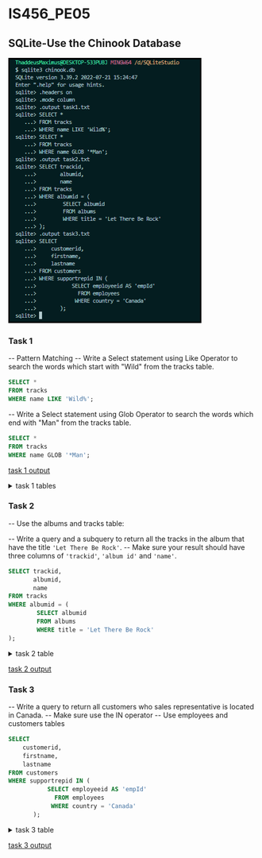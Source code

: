 # IS456_PE05

## SQLite-Use the Chinook Database

![Command Line Interface](./IMG/CLI.png)

### Task 1

-- Pattern Matching
-- Write a Select statement using Like Operator to search the words which start with "Wild" from the tracks table.

```sql
SELECT *
FROM tracks
WHERE name LIKE 'Wild%';
```

-- Write a Select statement using Glob Operator to search the words which end with "Man" from the tracks table.

```sql
SELECT *
FROM tracks
WHERE name GLOB '*Man';
```

[task 1 output](./task1.txt)

<details>
    <summary>task 1 tables</summary>

| TrackId | Name             | AlbumId | MediaTypeId | GenreId | Composer                                   | Milliseconds | Bytes   | UnitPrice |
| ------- | ---------------- | ------- | ----------- | ------- | ------------------------------------------ | ------------ | ------- | --------- |
| ------- | ---------------- | ------- | ----------- | ------- | ------------------------------------------ | ------------ | ------- | --------- |
| 1245    | Wildest Dreams   | 98      | 1           | 13      | Adrian Smith/Steve Harris                  | 232777       | 9312384 | 0.99      |
| 1973    | Wild Side        | 162     | 1           | 3       | Nikki Sixx/Tommy Lee/Vince Neil            | 276767       | 9116997 | 0.99      |
| 2627    | Wild Hearted Son | 213     | 1           | 1       | 266893                                     | 8670550      | 0.99    |
| 2633    | Wild Flower      | 213     | 1           | 1       | 215536                                     | 7084321      | 0.99    |
| 2944    | Wild Honey       | 233     | 1           | 1       | Adam Clayton, Bono, Larry Mullen, The Edge | 226768       | 7466069 | 0.99      |

| TrackId | Name                         | AlbumId | MediaTypeId | GenreId | Composer                                           | Milliseconds | Bytes     | UnitPrice |
| ------- | ---------------------------- | ------- | ----------- | ------- | -------------------------------------------------- | ------------ | --------- | --------- |
| ------- | ---------------------------- | ------- | ----------- | ------- | -------------------------------------------------- | ------------ | --------- | --------- |
| 31      | Blind Man                    | 5       | 1           | 1       | Steven Tyler, Joe Perry, Taylor Rhodes             | 240718       | 7877453   | 0.99      |
| 359     | Muffin Man                   | 31      | 1           | 1       | Frank Zappa                                        | 332878       | 10891682  | 0.99      |
| 431     | The Invisible Man            | 36      | 1           | 1       | Queen                                              | 238994       | 7920353   | 0.99      |
| 760     | Hard Lovin' Man              | 59      | 1           | 1       | Blackmore, Gillan, Glover, Lord, Paice             | 431203       | 13931179  | 0.99      |
| 809     | Holy Man                     | 65      | 1           | 1       | D.Coverdale/G.Hughes/Glenn Hughes/J.Lord/John Lord | 270236       | 8818093   | 0.99      |
| 821     | Ramshackle Man               | 66      | 1           | 1       | roger glover                                       | 334445       | 10874679  | 0.99      |
| 836     | Make Love Like A Man         | 67      | 1           | 1       | 255660                                             | 8309725      | 0.99      |
| 962     | Just A Man                   | 76      | 1           | 1       | Mike Bordin, Billy Gould, Mike Patton              | 336666       | 11031254  | 0.99      |
| 1235    | The Wicker Man               | 97      | 1           | 1       | Adrian Smith/Bruce Dickinson/Steve Harris          | 275539       | 11022464  | 0.99      |
| 1353    | The Wicker Man               | 108     | 1           | 3       | Adrian Smith/Bruce Dickinson/Steve Harris          | 281782       | 11272320  | 0.99      |
| 1457    | Half The Man                 | 118     | 1           | 15      | Toby Smith                                         | 289854       | 9577679   | 0.99      |
| 1573    | 2,000 Man                    | 126     | 1           | 1       | Mick Jagger, Keith Richard                         | 312450       | 10292829  | 0.99      |
| 1809    | Of Wolf And Man              | 148     | 1           | 3       | James Hetfield, Lars Ulrich and Kirk Hammett       | 256835       | 8339785   | 0.99      |
| 2107    | Iron Man                     | 174     | 1           | 3       | A. F. Iommi, W. Ward, T. Butler, J. Osbourne       | 172120       | 5609799   | 0.99      |
| 2162    | Better Man                   | 178     | 1           | 1       | Eddie Vedder                                       | 246204       | 8019563   | 0.99      |
| 2224    | Mystic Man                   | 141     | 1           | 8       | 353671                                             | 11812170     | 0.99      |
| 2228    | Equal Rights Downpresser Man | 141     | 1           | 8       | 366733                                             | 12086524     | 0.99      |
| 2372    | My Lovely Man                | 193     | 1           | 4       | Anthony Kiedis/Chad Smith/Flea/John Frusciante     | 279118       | 9220114   | 0.99      |
| 2645    | Back Door Man                | 214     | 1           | 1       | Willie Dixon, C. Burnett                           | 214360       | 7035636   | 0.99      |
| 2854    | Company Man                  | 228     | 3           | 21      | 2601226                                            | 493168135    | 1.99      |
| 2855    | Company Man                  | 228     | 3           | 21      | 2601101                                            | 503786316    | 1.99      |
| 2880    | Confidence Man               | 230     | 3           | 19      | 2615244                                            | 223756475    | 1.99      |
| 2986    | Wake Up Dead Man             | 236     | 1           | 1       | Bono, The Edge, Adam Clayton, and Larry Mullen     | 292832       | 9515903   | 0.99      |
| 3022    | Drowning Man                 | 239     | 1           | 1       | U2                                                 | 254458       | 8457066   | 0.99      |
| 3090    | Ice Cream Man                | 244     | 1           | 1       | John Brim                                          | 200306       | 6573145   | 0.99      |
| 3223    | How to Stop an Exploding Man | 228     | 3           | 21      | 2687103                                            | 487881159    | 1.99      |
| 3379    | She'll Never Be Your Man     | 270     | 2           | 23      | Chris Cornell                                      | 204078       | 3355715   | 0.99      |
| 3427    | Fanfare for the Common Man   | 296     | 2           | 24      | Aaron Copland                                      | 198064       | 3211245   | 0.99      |

</details>

### Task 2

-- Use the albums and tracks table:

-- Write a query and a subquery to return all the tracks in the album that have the title `'Let There Be Rock'`.
-- Make sure your result should have three columns of `'trackid'`, `'album id'` and `'name'`.

```sql
SELECT trackid,
       albumid,
       name
FROM tracks
WHERE albumid = (
        SELECT albumid
        FROM albums
        WHERE title = 'Let There Be Rock'
);
```

<details>
    <summary>task 2 table</summary>

| TrackId | AlbumId | Name                         |
| ------- | ------- | ---------------------------- |
| ------- | ------- | ---------------------------- |
| 15      | 4       | Go Down                      |
| 16      | 4       | Dog Eat Dog                  |
| 17      | 4       | Let There Be Rock            |
| 18      | 4       | Bad Boy Boogie               |
| 19      | 4       | Problem Child                |
| 20      | 4       | Overdose                     |
| 21      | 4       | Hell Ain't A Bad Place To Be |
| 22      | 4       | Whole Lotta Rosie            |

</details>

[task 2 output](./task2.txt)

### Task 3

-- Write a query to return all customers who sales representative is located in Canada.
-- Make sure use the IN operator
-- Use employees and customers tables

```SQL
SELECT
    customerid,
    firstname,
    lastname
FROM customers
WHERE supportrepid IN (
           SELECT employeeid AS 'empId'
             FROM employees
            WHERE country = 'Canada'
       );
```

<details>
    <summary>task 3 table</summary>

CustomerId FirstName LastName

---

1 Luís Gonçalves  
2 Leonie Köhler  
3 François Tremblay  
4 Bjørn Hansen  
5 František Wichterlová
6 Helena Holý  
7 Astrid Gruber  
8 Daan Peeters  
9 Kara Nielsen  
10 Eduardo Martins  
11 Alexandre Rocha  
12 Roberto Almeida  
13 Fernanda Ramos  
14 Mark Philips  
15 Jennifer Peterson  
16 Frank Harris  
17 Jack Smith  
18 Michelle Brooks  
19 Tim Goyer  
20 Dan Miller  
21 Kathy Chase  
22 Heather Leacock  
23 John Gordon  
24 Frank Ralston  
25 Victor Stevens  
26 Richard Cunningham  
27 Patrick Gray  
28 Julia Barnett  
29 Robert Brown  
30 Edward Francis  
31 Martha Silk  
32 Aaron Mitchell  
33 Ellie Sullivan  
34 João Fernandes  
35 Madalena Sampaio  
36 Hannah Schneider  
37 Fynn Zimmermann  
38 Niklas Schröder  
39 Camille Bernard  
40 Dominique Lefebvre  
41 Marc Dubois  
42 Wyatt Girard  
43 Isabelle Mercier  
44 Terhi Hämäläinen  
45 Ladislav Kovács  
46 Hugh O'Reilly  
47 Lucas Mancini  
48 Johannes Van der Berg
49 Stanisław Wójcik  
50 Enrique Muñoz  
51 Joakim Johansson  
52 Emma Jones  
53 Phil Hughes  
54 Steve Murray  
55 Mark Taylor  
56 Diego Gutiérrez  
57 Luis Rojas  
58 Manoj Pareek  
59 Puja Srivastava

</details>

[task 3 output](./task3.txt)
